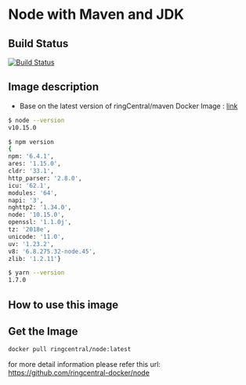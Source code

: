 # Node with Maven and JDK

## Build Status

[![Build Status](https://travis-ci.org/ringcentral-docker/node.svg?branch=master)](https://travis-ci.org/ringcentral-docker/node)

## Image description

* Base on the latest version of ringCentral/maven Docker Image : [link](https://hub.docker.com/r/ringcentral/maven/)

```bash
$ node --version
v10.15.0

$ npm version
{
npm: '6.4.1',
ares: '1.15.0',
cldr: '33.1',
http_parser: '2.8.0',
icu: '62.1',
modules: '64',
napi: '3',
nghttp2: '1.34.0',
node: '10.15.0',
openssl: '1.1.0j',
tz: '2018e',
unicode: '11.0',
uv: '1.23.2',
v8: '6.8.275.32-node.45',
zlib: '1.2.11'}

$ yarn --version
1.7.0
```

## How to use this image

## Get the Image

```bash
docker pull ringcentral/node:latest
```

for more detail information please refer this url:
<https://github.com/ringcentral-docker/node>